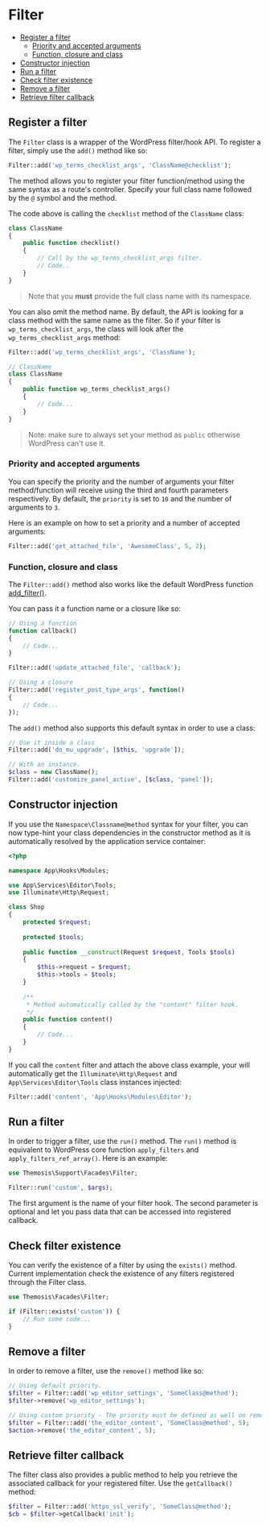 Filter
======

- [Register a filter](#register-a-filter)
    - [Priority and accepted arguments](#priority-and-accepted-arguments)
    - [Function, closure and class](#function-closure-and-class)
- [Constructor injection](#constructor-injection)
- [Run a filter](#run-a-filter)
- [Check filter existence](#check-filter-existence)
- [Remove a filter](#remove-a-filter)
- [Retrieve filter callback](#retrieve-filter-callback)

Register a filter
-----------------

The `Filter` class is a wrapper of the WordPress filter/hook API. To register a filter, simply use the `add()` method like so:

```php
Filter::add('wp_terms_checklist_args', 'ClassName@checklist');
```

The method allows you to register your filter function/method using the same syntax as a route's controller. Specify your full class name followed by the `@` symbol and the method.

The code above is calling the `checklist` method of the `ClassName` class:

```php
class ClassName
{
    public function checklist()
    {
        // Call by the wp_terms_checklist_args filter.
        // Code..
    }
}
```

> Note that you **must** provide the full class name with its namespace.

You can also omit the method name. By default, the API is looking for a class method with the same name as the filter. So if your filter is `wp_terms_checklist_args`, the class will look after the `wp_terms_checklist_args` method:

```php
Filter::add('wp_terms_checklist_args', 'ClassName');

// ClassName
class ClassName
{
    public function wp_terms_checklist_args()
    {
        // Code...
    }
}
```

> Note: make sure to always set your method as `public` otherwise WordPress can't use it.

### Priority and accepted arguments

You can specify the priority and the number of arguments your filter method/function will receive using the third and fourth parameters respectively. By default, the `priority` is set to `10` and the number of arguments to `3`.

Here is an example on how to set a priority and a number of accepted arguments:

```php
Filter::add('get_attached_file', 'AwesomeClass', 5, 2);
```

### Function, closure and class

The `Filter::add()` method also works like the default WordPress function [add_filter()](https://developer.wordpress.org/reference/functions/add_filter/).

You can pass it a function name or a closure like so:

```php
// Using a function
function callback()
{
    // Code...
}

Filter::add('update_attached_file', 'callback');

// Using a closure
Filter::add('register_post_type_args', function()
{
    // Code...
});
```

The `add()` method also supports this default syntax in order to use a class:

```php
// Use it inside a class
Filter::add('do_mu_upgrade', [$this, 'upgrade']);

// With an instance.
$class = new ClassName();
Filter::add('customize_panel_active', [$class, 'panel']);
```

Constructor injection
---------------------

If you use the `Namespace\Classname@method` syntax for your filter, you can now type-hint your class dependencies in the constructor method as it is automatically resolved by the application service container:

```php
<?php

namespace App\Hooks\Modules;

use App\Services\Editor\Tools;
use Illuminate\Http\Request;

class Shop
{
    protected $request;
    
    protected $tools;
    
    public function __construct(Request $request, Tools $tools)
    {
        $this->request = $request;
        $this->tools = $tools;
    }
    
    /**
     * Method automatically called by the "content" filter hook.
     */
    public function content()
    {
        // Code...
    }
}
```

If you call the `content` filter and attach the above class example, your will automatically get the `Illuminate\Http\Request` and `App\Services\Editor\Tools` class instances injected:

```php
Filter::add('content', 'App\Hooks\Modules\Editor');
```

Run a filter
------------

In order to trigger a filter, use the `run()` method. The `run()` method is equivalent to WordPress core function `apply_filters` and `apply_filters_ref_array()`. Here is an example:

```php
use Themosis\Support\Facades\Filter;

Filter::run('custom', $args);
```

The first argument is the name of your filter hook. The second parameter is optional and let you pass data that can be accessed into registered callback.

Check filter existence
----------------------

You can verify the existence of a filter by using the `exists()` method. Current implementation check the existence of any filters registered through the Filter class.

```php
use Themosis\Facades\Filter;

if (Filter::exists('custom')) {
    // Run some code...
}
```

Remove a filter
---------------

In order to remove a filter, use the `remove()` method like so:

```php
// Using default priority.
$filter = Filter::add('wp_editor_settings', 'SomeClass@method');
$filter->remove('wp_editor_settings');

// Using custom priority - The priority must be defined as well on remove if different than 10.
$filter = Filter::add('the_editor_content', 'SomeClass@method', 5);
$action->remove('the_editor_content', 5);
```

Retrieve filter callback
------------------------

The filter class also provides a public method to help you retrieve the associated callback for your registered filter. Use the `getCallback()` method:

```php
$filter = Filter::add('https_ssl_verify', 'SomeClass@method');
$cb = $filter->getCallback('init');
```
